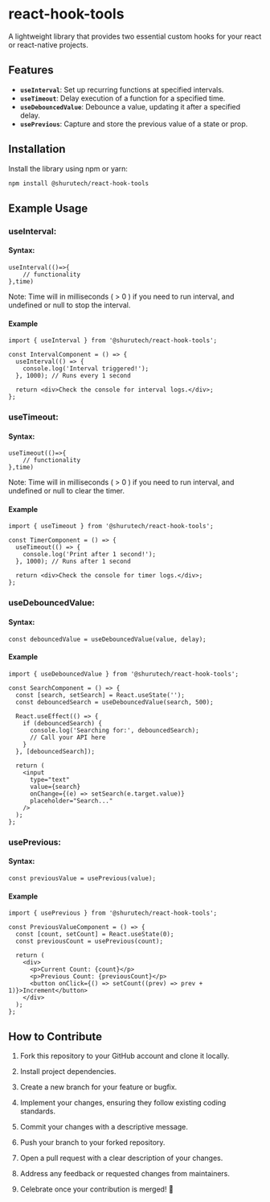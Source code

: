 # react-hook-tools

A lightweight library that provides two essential custom hooks for your react or react-native projects.

## Features

- **`useInterval`**: Set up recurring functions at specified intervals.
- **`useTimeout`**: Delay execution of a function for a specified time.
- **`useDebouncedValue`**: Debounce a value, updating it after a specified delay.
- **`usePrevious`**: Capture and store the previous value of a state or prop.

## Installation

Install the library using npm or yarn:

```bash
npm install @shurutech/react-hook-tools
```

## Example Usage

### useInterval:

#### Syntax:

```
useInterval(()=>{
    // functionality
},time)
```
Note: Time will in milliseconds ( > 0 ) if you need to run interval, and undefined or null to stop the interval.

#### Example

```
import { useInterval } from '@shurutech/react-hook-tools';

const IntervalComponent = () => {
  useInterval(() => {
    console.log('Interval triggered!');
  }, 1000); // Runs every 1 second

  return <div>Check the console for interval logs.</div>;
};
```

### useTimeout:

#### Syntax:

```
useTimeout(()=>{
    // functionality
},time)
```
Note: Time will in milliseconds ( > 0 ) if you need to run interval, and undefined or null to clear the timer.

#### Example

```
import { useTimeout } from '@shurutech/react-hook-tools';

const TimerComponent = () => {
  useTimeout(() => {
    console.log('Print after 1 second!');
  }, 1000); // Runs after 1 second

  return <div>Check the console for timer logs.</div>;
};
```

### useDebouncedValue:

#### Syntax:

```
const debouncedValue = useDebouncedValue(value, delay);
```

#### Example

```
import { useDebouncedValue } from '@shurutech/react-hook-tools';

const SearchComponent = () => {
  const [search, setSearch] = React.useState('');
  const debouncedSearch = useDebouncedValue(search, 500);

  React.useEffect(() => {
    if (debouncedSearch) {
      console.log('Searching for:', debouncedSearch);
      // Call your API here
    }
  }, [debouncedSearch]);

  return (
    <input
      type="text"
      value={search}
      onChange={(e) => setSearch(e.target.value)}
      placeholder="Search..."
    />
  );
};
```

### usePrevious:

#### Syntax:

```
const previousValue = usePrevious(value);
```

#### Example

```
import { usePrevious } from '@shurutech/react-hook-tools';

const PreviousValueComponent = () => {
  const [count, setCount] = React.useState(0);
  const previousCount = usePrevious(count);

  return (
    <div>
      <p>Current Count: {count}</p>
      <p>Previous Count: {previousCount}</p>
      <button onClick={() => setCount((prev) => prev + 1)}>Increment</button>
    </div>
  );
};
```

## How to Contribute
1. Fork this repository to your GitHub account and clone it locally.

2. Install project dependencies.

3. Create a new branch for your feature or bugfix.

4. Implement your changes, ensuring they follow existing coding standards.

5. Commit your changes with a descriptive message.

6. Push your branch to your forked repository.

7. Open a pull request with a clear description of your changes.

8. Address any feedback or requested changes from maintainers.

9. Celebrate once your contribution is merged! 🎉

